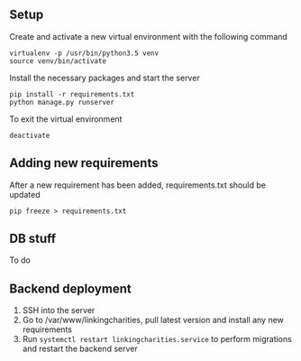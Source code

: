 ## Setup
Create and activate a new virtual environment with the following command
```
virtualenv -p /usr/bin/python3.5 venv
source venv/bin/activate
```

Install the necessary packages and start the server
```
pip install -r requirements.txt
python manage.py runserver
```

To exit the virtual environment
```
deactivate
```

## Adding new requirements
After a new requirement has been added, requirements.txt should be updated
```
pip freeze > requirements.txt
```

## DB stuff

To do

## Backend deployment
1. SSH into the server
2. Go to /var/www/linkingcharities, pull latest version and install any new requirements
3. Run ```systemctl restart linkingcharities.service``` to perform migrations and restart the backend server

